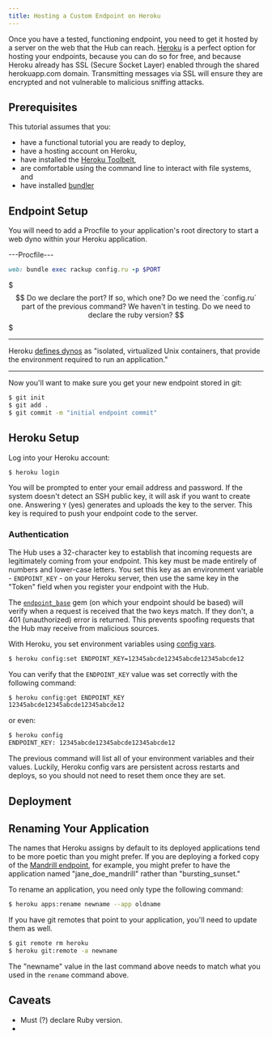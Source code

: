 ```yaml
---
title: Hosting a Custom Endpoint on Heroku
---
```


Once you have a tested, functioning endpoint, you need to get it hosted by a server on the web that the Hub can reach. [Heroku](https://www.heroku.com/) is a perfect option for hosting your endpoints, because you can do so for free, and because Heroku already has SSL (Secure Socket Layer) enabled through the shared herokuapp.com domain. Transmitting messages via SSL will ensure they are encrypted and not vulnerable to malicious sniffing attacks.

## Prerequisites

This tutorial assumes that you:

* have a functional tutorial you are ready to deploy, 
* have a hosting account on Heroku, 
* have installed the [Heroku Toolbelt](https://toolbelt.heroku.com/),
* are comfortable using the command line to interact with file systems, and
* have installed [bundler](http://bundler.io/)

## Endpoint Setup

You will need to add a Procfile to your application's root directory to start a web dyno within your Heroku application. 

---Procfile---
```ruby
web: bundle exec rackup config.ru -p $PORT
```

$$$
Do we declare the port? If so, which one? Do we need the `config.ru` part of the previous command? We haven't in testing. Do we need to declare the ruby version?
$$$

***
Heroku [defines dynos](https://devcenter.heroku.com/articles/how-heroku-works#running-applications-on-dynos) as "isolated, virtualized Unix containers, that provide the environment required to run an application."
***

Now you'll want to make sure you get your new endpoint stored in git:

```bash
$ git init
$ git add .
$ git commit -m "initial endpoint commit"
```

## Heroku Setup

Log into your Heroku account:

```bash
$ heroku login
```

You will be prompted to enter your email address and password. If the system doesn't detect an SSH public key, it will ask if you want to create one. Answering `Y` (yes) generates and uploads the key to the server. This key is required to push your endpoint code to the server.

### Authentication

The Hub uses a 32-character key to establish that incoming requests are legitimately coming from your endpoint. This key must be made entirely of numbers and lower-case letters. You set this key as an environment variable - `ENDPOINT_KEY` - on your Heroku server, then use the same key in the "Token" field when you register your endpoint with the Hub.

The [`endpoint_base`](https://github.com/spree/endpoint_base) gem (on which your endpoint should be based) will verify when a request is received that the two keys match. If they don't, a 401 (unauthorized) error is returned. This prevents spoofing requests that the Hub may receive from malicious sources.

With Heroku, you set environment variables using [config vars](https://devcenter.heroku.com/articles/config-vars). 

```bash
$ heroku config:set ENDPOINT_KEY=12345abcde12345abcde12345abcde12
```

You can verify that the `ENDPOINT_KEY` value was set correctly with the following command:

```bash
$ heroku config:get ENDPOINT_KEY
12345abcde12345abcde12345abcde12
```

or even:

```bash
$ heroku config
ENDPOINT_KEY: 12345abcde12345abcde12345abcde12
```

The previous command will list all of your environment variables and their values. Luckily, Heroku config vars are persistent across restarts and deploys, so you should not need to reset them once they are set.

## Deployment


## Renaming Your Application

The names that Heroku assigns by default to its deployed applications tend to be more poetic than you might prefer. If you are deploying a forked copy of the [Mandrill endpoint](https://github.com/spree/mandrill_endpoint), for example, you might prefer to have the application named "jane_doe_mandrill" rather than "bursting_sunset."

To rename an application, you need only type the following command:

```bash
$ heroku apps:rename newname --app oldname
```

If you have git remotes that point to your application, you'll need to update them as well.

```bash
$ git remote rm heroku
$ heroku git:remote -a newname
```

The "newname" value in the last command above needs to match what you used in the `rename` command above.

## Caveats

* Must (?) declare Ruby version.
* 